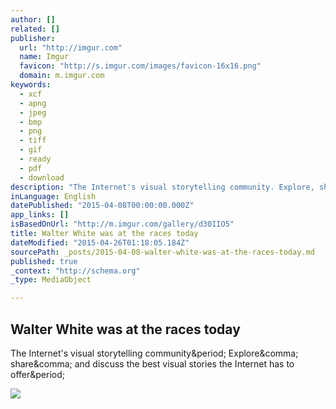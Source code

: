 ```yaml
---
author: []
related: []
publisher:
  url: "http://imgur.com"
  name: Imgur
  favicon: "http://s.imgur.com/images/favicon-16x16.png"
  domain: m.imgur.com
keywords:
  - xcf
  - apng
  - jpeg
  - bmp
  - png
  - tiff
  - gif
  - ready
  - pdf
  - download
description: "The Internet's visual storytelling community. Explore, share, and discuss the best visual stories the Internet has to offer."
inLanguage: English
datePublished: "2015-04-08T00:00:00.000Z"
app_links: []
isBasedOnUrl: "http://m.imgur.com/gallery/d30IIO5"
title: Walter White was at the races today
dateModified: "2015-04-26T01:18:05.184Z"
sourcePath: _posts/2015-04-08-walter-white-was-at-the-races-today.md
published: true
_context: "http://schema.org"
_type: MediaObject

---
```

<article style=""><h1>Walter White was at the races today</h1><p>The Internet's visual storytelling community&amp;period; Explore&amp;comma; share&amp;comma; and discuss the best visual stories the Internet has to offer&amp;period;</p><img src="http://i.imgur.com/d30IIO5.jpg?fb" /></article>